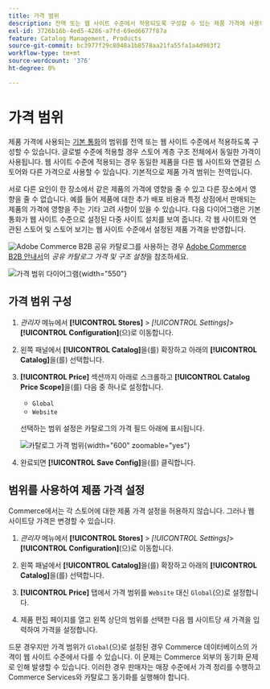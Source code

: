 ```yaml
---
title: 가격 범위
description: 전역 또는 웹 사이트 수준에서 적용되도록 구성할 수 있는 제품 가격에 사용되는 범위에 대해 알아봅니다.
exl-id: 3726b16b-4ed5-4286-a7fd-69ed6677f87a
feature: Catalog Management, Products
source-git-commit: bc3977f29c8048a1b8578aa21fa55fa1a4d903f2
workflow-type: tm+mt
source-wordcount: '376'
ht-degree: 0%

---
```


# 가격 범위

제품 가격에 사용되는 [기본 통화](../stores-purchase/currency-configuration.md)의 범위를 전역 또는 웹 사이트 수준에서 적용하도록 구성할 수 있습니다. 글로벌 수준에 적용할 경우 스토어 계층 구조 전체에서 동일한 가격이 사용됩니다. 웹 사이트 수준에 적용되는 경우 동일한 제품을 다른 웹 사이트와 연결된 스토어와 다른 가격으로 사용할 수 있습니다. 기본적으로 제품 가격 범위는 전역입니다.

서로 다른 요인이 한 장소에서 같은 제품의 가격에 영향을 줄 수 있고 다른 장소에서 영향을 줄 수 없습니다. 예를 들어 제품에 대한 추가 배포 비용과 특정 상점에서 판매되는 제품의 가격에 영향을 주는 기타 고려 사항이 있을 수 있습니다. 다음 다이어그램은 기본 통화가 웹 사이트 수준으로 설정된 다중 사이트 설치를 보여 줍니다. 각 웹 사이트와 연관된 스토어 및 스토어 보기는 웹 사이트 수준에서 설정된 제품 가격을 반영합니다.

![Adobe Commerce B2B](../assets/b2b.svg) 공유 카탈로그를 사용하는 경우 [Adobe Commerce B2B 안내서](../b2b/catalog-shared-pricing-structure.md)의 _공유 카탈로그 가격 및 구조 설정_&#x200B;을 참조하세요.

![가격 범위 다이어그램](./assets/catalog-price-scope.svg){width="550"}

## 가격 범위 구성

1. _관리자_ 메뉴에서 **[!UICONTROL Stores]** > _[!UICONTROL Settings]_>**[!UICONTROL Configuration]**(으)로 이동합니다.

1. 왼쪽 패널에서 **[!UICONTROL Catalog]**&#x200B;을(를) 확장하고 아래의 **[!UICONTROL Catalog]**&#x200B;을(를) 선택합니다.

1. **[!UICONTROL Price]** 섹션까지 아래로 스크롤하고 **[!UICONTROL Catalog Price Scope]**&#x200B;을(를) 다음 중 하나로 설정합니다.

   - `Global`
   - `Website`

   선택하는 범위 설정은 카탈로그의 가격 필드 아래에 표시됩니다.

   ![카탈로그 가격 범위](./assets/catalog-price.png){width="600" zoomable="yes"}

1. 완료되면 **[!UICONTROL Save Config]**&#x200B;을(를) 클릭합니다.

## 범위를 사용하여 제품 가격 설정

Commerce에서는 각 스토어에 대한 제품 가격 설정을 허용하지 않습니다. 그러나 웹 사이트당 가격은 변경할 수 있습니다.

1. _관리자_ 메뉴에서 **[!UICONTROL Stores]** > _[!UICONTROL Settings]_>**[!UICONTROL Configuration]**(으)로 이동합니다.

1. 왼쪽 패널에서 **[!UICONTROL Catalog]**&#x200B;을(를) 확장하고 아래의 **[!UICONTROL Catalog]**&#x200B;을(를) 선택합니다.

1. **[!UICONTROL Price]** 탭에서 가격 범위를 `Website` 대신 `Global`(으)로 설정합니다.

1. 제품 편집 페이지를 열고 왼쪽 상단의 범위를 선택한 다음 웹 사이트당 새 가격을 입력하여 가격을 설정합니다.

드문 경우지만 가격 범위가 `Global`(으)로 설정된 경우 Commerce 데이터베이스의 가격이 웹 사이트 수준에서 다를 수 있습니다. 이 문제는 Commerce 외부의 동기화 문제로 인해 발생할 수 있습니다. 이러한 경우 판매자는 매장 수준에서 가격 정리를 수행하고 Commerce Services와 카탈로그 동기화를 실행해야 합니다.